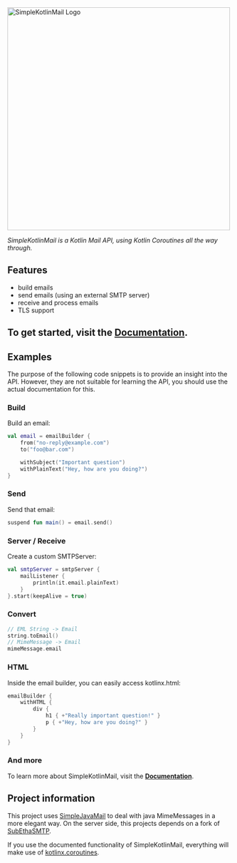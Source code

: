 <img src="simplekotlinmail_logo.svg" width="500" alt="SimpleKotlinMail Logo">

_SimpleKotlinMail is a Kotlin Mail API, using Kotlin Coroutines all the way through._

## Features

- build emails
- send emails (using an external SMTP server)
- receive and process emails
- TLS support

## To get started, visit the **[Documentation](https://jakobkmar.github.io/SimpleKotlinMail/)**.

## Examples

The purpose of the following code snippets is to provide an insight into the API. However, they are not suitable for learning the API, you should use the actual documentation for this.

### Build

Build an email:

```kotlin
val email = emailBuilder {
    from("no-reply@example.com")
    to("foo@bar.com")

    withSubject("Important question")
    withPlainText("Hey, how are you doing?")
}
```

### Send

Send that email:

```kotlin
suspend fun main() = email.send()
```

### Server / Receive

Create a custom SMTPServer:

```kotlin
val smtpServer = smtpServer {
    mailListener {
        println(it.email.plainText)
    }
}.start(keepAlive = true)
```

### Convert

```kotlin
// EML String -> Email
string.toEmail()
// MimeMessage -> Email
mimeMessage.email
```

### HTML

Inside the email builder, you can easily access kotlinx.html:
```kotlin
emailBuilder {
    withHTML {
        div {
            h1 { +"Really important question!" }
            p { +"Hey, how are you doing?" }
        }
    }
}
```

### And more

To learn more about SimpleKotlinMail, visit the **[Documentation](https://jakobkmar.github.io/SimpleKotlinMail/)**.

## Project information

This project uses [SimpleJavaMail](https://www.simplejavamail.org/) to deal with java MimeMessages in a more elegant
way. On the server side, this projects depends on a fork of [SubEthaSMTP](https://github.com/davidmoten/subethasmtp).

If you use the documented functionality of SimpleKotlinMail, everything will make use
of [kotlinx.coroutines](https://kotlinlang.org/docs/reference/coroutines-overview.html).
